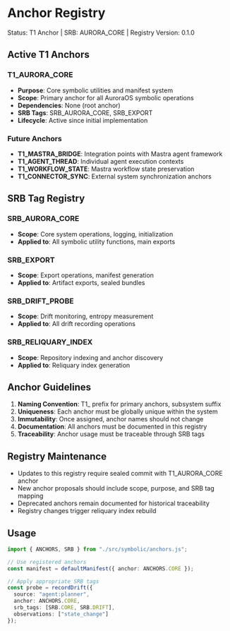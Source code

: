 # Anchor Registry

Status: T1 Anchor | SRB: AURORA_CORE | Registry Version: 0.1.0

## Active T1 Anchors

### T1_AURORA_CORE
- **Purpose**: Core symbolic utilities and manifest system
- **Scope**: Primary anchor for all AuroraOS symbolic operations
- **Dependencies**: None (root anchor)
- **SRB Tags**: SRB_AURORA_CORE, SRB_EXPORT
- **Lifecycle**: Active since initial implementation

### Future Anchors
- **T1_MASTRA_BRIDGE**: Integration points with Mastra agent framework
- **T1_AGENT_THREAD**: Individual agent execution contexts
- **T1_WORKFLOW_STATE**: Mastra workflow state preservation
- **T1_CONNECTOR_SYNC**: External system synchronization anchors

## SRB Tag Registry

### SRB_AURORA_CORE
- **Scope**: Core system operations, logging, initialization
- **Applied to**: All symbolic utility functions, main exports

### SRB_EXPORT
- **Scope**: Export operations, manifest generation
- **Applied to**: Artifact exports, sealed bundles

### SRB_DRIFT_PROBE
- **Scope**: Drift monitoring, entropy measurement
- **Applied to**: All drift recording operations

### SRB_RELIQUARY_INDEX
- **Scope**: Repository indexing and anchor discovery
- **Applied to**: Reliquary index generation

## Anchor Guidelines

1. **Naming Convention**: T1_ prefix for primary anchors, subsystem suffix
2. **Uniqueness**: Each anchor must be globally unique within the system
3. **Immutability**: Once assigned, anchor names should not change
4. **Documentation**: All anchors must be documented in this registry
5. **Traceability**: Anchor usage must be traceable through SRB tags

## Registry Maintenance

- Updates to this registry require sealed commit with T1_AURORA_CORE anchor
- New anchor proposals should include scope, purpose, and SRB tag mapping
- Deprecated anchors remain documented for historical traceability
- Registry changes trigger reliquary index rebuild

## Usage

```typescript
import { ANCHORS, SRB } from "./src/symbolic/anchors.js";

// Use registered anchors
const manifest = defaultManifest({ anchor: ANCHORS.CORE });

// Apply appropriate SRB tags
const probe = recordDrift({
  source: "agent:planner",
  anchor: ANCHORS.CORE,
  srb_tags: [SRB.CORE, SRB.DRIFT],
  observations: ["state_change"]
});
```